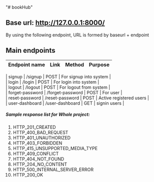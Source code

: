 "# bookHub" 


## Base url: http://127.0.0.1:8000/

By using the following endpoint, URL is formed by baseurl + endpoint


## Main endpoints

| Endpoint name |  Link  | Method |  Purpose |  
|---------------|--------|--------|----------|
 
|  signup | /signup | POST | For signup into system |  
|  login | /login | POST | For login into system |  
|  logout | /logout | POST | For logout from system |  
|  forget-password | /forget-password | POST | For user |  
|  reset-password  | /reset-password | POST | Active registered users |   
|  user-dashboard | /user-dashboard | GET | signin users |   


##### Sample response list for Whole project:

1. HTTP_201_CREATED
2. HTTP_400_BAD_REQUEST
3. HTTP_401_UNAUTHORIZED
4. HTTP_403_FORBIDDEN
5. HTTP_415_UNSUPPORTED_MEDIA_TYPE
6. HTTP_409_CONFLICT
7. HTTP_404_NOT_FOUND
8. HTTP_204_NO_CONTENT
9. HTTP_500_INTERNAL_SERVER_ERROR
10. HTTP_200_OK

